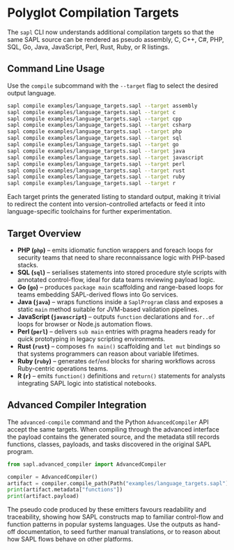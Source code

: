 # Polyglot Compilation Targets

The `sapl` CLI now understands additional compilation targets so that the same
SAPL source can be rendered as pseudo assembly, C, C++, C#, PHP, SQL, Go, Java,
JavaScript, Perl, Rust, Ruby, or R listings.

## Command Line Usage

Use the `compile` subcommand with the `--target` flag to select the desired
output language.

```bash
sapl compile examples/language_targets.sapl --target assembly
sapl compile examples/language_targets.sapl --target c
sapl compile examples/language_targets.sapl --target cpp
sapl compile examples/language_targets.sapl --target csharp
sapl compile examples/language_targets.sapl --target php
sapl compile examples/language_targets.sapl --target sql
sapl compile examples/language_targets.sapl --target go
sapl compile examples/language_targets.sapl --target java
sapl compile examples/language_targets.sapl --target javascript
sapl compile examples/language_targets.sapl --target perl
sapl compile examples/language_targets.sapl --target rust
sapl compile examples/language_targets.sapl --target ruby
sapl compile examples/language_targets.sapl --target r
```

Each target prints the generated listing to standard output, making it trivial
to redirect the content into version-controlled artefacts or feed it into
language-specific toolchains for further experimentation.

## Target Overview

- **PHP (`php`)** – emits idiomatic function wrappers and foreach loops for
  security teams that need to share reconnaissance logic with PHP-based stacks.
- **SQL (`sql`)** – serialises statements into stored procedure style scripts
  with annotated control-flow, ideal for data teams reviewing payload logic.
- **Go (`go`)** – produces `package main` scaffolding and range-based loops for
  teams embedding SAPL-derived flows into Go services.
- **Java (`java`)** – wraps functions inside a `SaplProgram` class and exposes
  a static `main` method suitable for JVM-based validation pipelines.
- **JavaScript (`javascript`)** – outputs `function` declarations and `for..of`
  loops for browser or Node.js automation flows.
- **Perl (`perl`)** – delivers `sub main` entries with pragma headers ready for
  quick prototyping in legacy scripting environments.
- **Rust (`rust`)** – composes `fn main()` scaffolding and `let mut` bindings so
  that systems programmers can reason about variable lifetimes.
- **Ruby (`ruby`)** – generates `def`/`end` blocks for sharing workflows across
  Ruby-centric operations teams.
- **R (`r`)** – emits `function()` definitions and `return()` statements for
  analysts integrating SAPL logic into statistical notebooks.

## Advanced Compiler Integration

The `advanced-compile` command and the Python `AdvancedCompiler` API accept the
same targets. When compiling through the advanced interface the payload contains
the generated source, and the metadata still records functions, classes, payloads,
and tasks discovered in the original SAPL program.

```python
from sapl.advanced_compiler import AdvancedCompiler

compiler = AdvancedCompiler()
artifact = compiler.compile_path(Path("examples/language_targets.sapl"), target="csharp")
print(artifact.metadata["functions"])
print(artifact.payload)
```

The pseudo code produced by these emitters favours readability and traceability,
showing how SAPL constructs map to familiar control-flow and function patterns in
popular systems languages. Use the outputs as hand-off documentation, to seed
further manual translations, or to reason about how SAPL flows behave on other
platforms.
